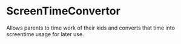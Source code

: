 # ScreenTimeConvertor
Allows parents to time work of their kids and converts that time into screentime usage for later use.
